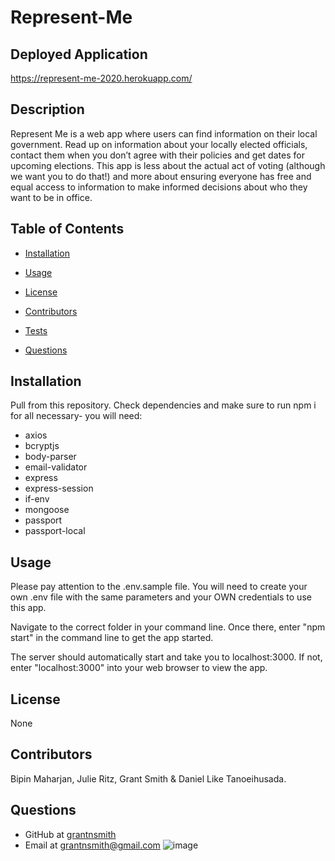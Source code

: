 # Represent-Me
## Deployed Application
https://represent-me-2020.herokuapp.com/
## Description
Represent Me is a web app where users can find information on their local government. Read up on information about your locally elected officials, contact them when you don’t agree with their policies and get dates for upcoming elections. This app is less about the actual act of voting (although we want you to do that!) and more about ensuring everyone has free and equal access to information to make informed decisions about who they want to be in office.
## Table of Contents
* [Installation](#installation)

* [Usage](#usage)

* [License](#license)

* [Contributors](#contributors)

* [Tests](#tests)

* [Questions](#questions)
## Installation
Pull from this repository. Check dependencies and make sure to run npm i for all necessary- you will need:
- axios
- bcryptjs
- body-parser
- email-validator
- express
- express-session
- if-env
- mongoose
- passport
- passport-local
## Usage
Please pay attention to the .env.sample file. You will need to create your own .env file with the same parameters and your OWN credentials to use this app.

Navigate to the correct folder in your command line. Once there, enter "npm start" in the command line to get the app started.

The server should automatically start and take you to localhost:3000. If not, enter "localhost:3000" into your web browser to view the app.
## License
None
## Contributors
Bipin Maharjan, Julie Ritz, Grant Smith & Daniel Like Tanoeihusada.
## Questions
* GitHub at [grantnsmith](https://github.com/grantnsmith)
* Email at [grantnsmith@gmail.com](mailto:grantnsmith@gmail.com)
![image](https://user-images.githubusercontent.com/60047114/90193057-02719180-dd79-11ea-817e-aaeda9f519c0.png)
